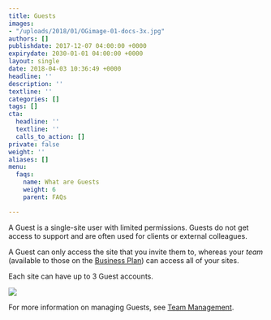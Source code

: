 ```yaml
---
title: Guests
images:
- "/uploads/2018/01/OGimage-01-docs-3x.jpg"
authors: []
publishdate: 2017-12-07 04:00:00 +0000
expirydate: 2030-01-01 04:00:00 +0000
layout: single
date: 2018-04-03 10:36:49 +0000
headline: ''
description: ''
textline: ''
categories: []
tags: []
cta:
  headline: ''
  textline: ''
  calls_to_action: []
private: false
weight: ''
aliases: []
menu:
  faqs:
    name: What are Guests
    weight: 6
    parent: FAQs

---
```

A Guest is a single-site user with limited permissions. Guests do not get access to support and are often used for clients or external colleagues.

A Guest can only access the site that you invite them to, whereas your _team_ (available to those on the [Business Plan](https://forestry.io/pricing/)) can access all of your sites. 

Each site can have up to 3 Guest accounts. 

![](/uploads/2018/10/guests.png)

For more information on managing Guests, see [Team Management](/docs/settings/team-management/).